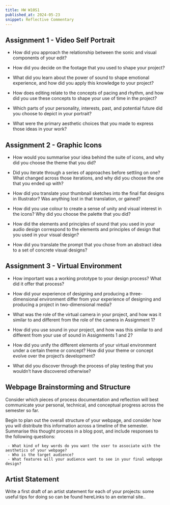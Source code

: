 ```yaml
---
title: HW W10S1
published_at: 2024-05-23
snippet: Reflective Commentary
---
```


## Assignment 1 - Video Self Portrait

- How did you approach the relationship between the sonic and visual components of
your edit?


- How did you decide on the footage that you used to shape your project?


- What did you learn about the power of sound to shape emotional experience, and how
did you apply this knowledge to your project?


-  How does editing relate to the concepts of pacing and rhythm, and how did you use
these concepts to shape your use of time in the project?


- Which parts of your personality, interests, past, and potential future did you choose to
depict in your portrait?


- What were the primary aesthetic choices that you made to express those ideas in your
work?


## Assignment 2 - Graphic Icons

- How would you summarise your idea behind the suite of icons, and why did you choose
the theme that you did?


- Did you iterate through a series of approaches before settling on one? What changed
across those iterations, and why did you choose the one that you ended up with?


- How did you translate your thumbnail sketches into the final flat designs in Illustrator?
Was anything lost in that translation, or gained?


- How did you use colour to create a sense of unity and visual interest in the icons? Why
did you choose the palette that you did?


- How did the elements and principles of sound that you used in your audio design
correspond to the elements and principles of design that you used in your visual design?


- How did you translate the prompt that you chose from an abstract idea to a set of
concrete visual designs?



## Assignment 3 - Virtual Environment

- How important was a working prototype to your design process? What did it offer that
process?


- How did your experience of designing and producing a three-dimensional environment
differ from your experience of designing and producing a project in two-dimensional
media?


- What was the role of the virtual camera in your project, and how was it similar to and
different from the role of the camera in Assignment 1?


- How did you use sound in your project, and how was this similar to and different from your
use of sound in Assignments 1 and 2?


- How did you unify the different elements of your virtual environment under a certain theme
or concept? How did your theme or concept evolve over the project’s development?


- What did you discover through the process of play testing that you wouldn’t have
discovered otherwise?

## Webpage Brainstorming and Structure
Consider which pieces of process documentation and reflection will best communicate your personal, technical, and conceptual progress across the semester so far. 

Begin to plan out the overall structure of your webpage, and consider how you will distribute this information across a timeline of the semester. Summarise this thought process in a blog post, and include responses to the following questions:

     - What kind of key words do you want the user to associate with the aesthetics of your webpage?
     - Who is the target audience?
     - What features will your audience want to see in your final webpage design?

## Artist Statement
Write a first draft of an artist statement for each of your projects: some useful tips for doing so can be found hereLinks to an external site.. 

